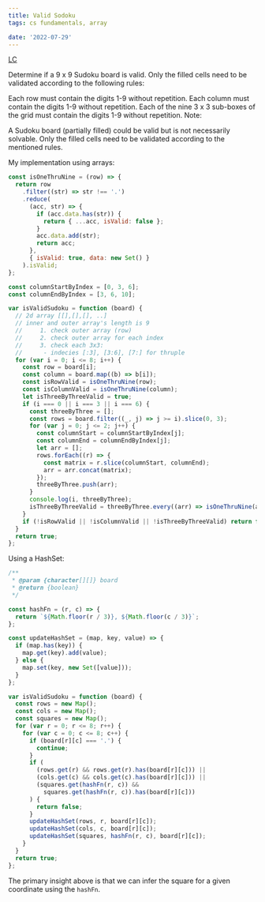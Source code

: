 ```yaml
---
title: Valid Sodoku
tags: cs fundamentals, array

date: '2022-07-29'
---
```


[LC](https://leetcode.com/problems/valid-sudoku/)

Determine if a 9 x 9 Sudoku board is valid. Only the filled cells need to be validated according to the following rules:

Each row must contain the digits 1-9 without repetition.
Each column must contain the digits 1-9 without repetition.
Each of the nine 3 x 3 sub-boxes of the grid must contain the digits 1-9 without repetition.
Note:

A Sudoku board (partially filled) could be valid but is not necessarily solvable.
Only the filled cells need to be validated according to the mentioned rules.

My implementation using arrays:

```javascript
const isOneThruNine = (row) => {
  return row
    .filter((str) => str !== '.')
    .reduce(
      (acc, str) => {
        if (acc.data.has(str)) {
          return { ...acc, isValid: false };
        }
        acc.data.add(str);
        return acc;
      },
      { isValid: true, data: new Set() }
    ).isValid;
};

const columnStartByIndex = [0, 3, 6];
const columnEndByIndex = [3, 6, 10];

var isValidSudoku = function (board) {
  // 2d array [[],[],[], ..]
  // inner and outer array's length is 9
  //     1. check outer array (row)
  //     2. check outer array for each index
  //     3. check each 3x3:
  //      - indecies [:3], [3:6], [7:] for thruple
  for (var i = 0; i <= 8; i++) {
    const row = board[i];
    const column = board.map((b) => b[i]);
    const isRowValid = isOneThruNine(row);
    const isColumnValid = isOneThruNine(column);
    let isThreeByThreeValid = true;
    if (i === 0 || i === 3 || i === 6) {
      const threeByThree = [];
      const rows = board.filter((_, j) => j >= i).slice(0, 3);
      for (var j = 0; j <= 2; j++) {
        const columnStart = columnStartByIndex[j];
        const columnEnd = columnEndByIndex[j];
        let arr = [];
        rows.forEach((r) => {
          const matrix = r.slice(columnStart, columnEnd);
          arr = arr.concat(matrix);
        });
        threeByThree.push(arr);
      }
      console.log(i, threeByThree);
      isThreeByThreeValid = threeByThree.every((arr) => isOneThruNine(arr));
    }
    if (!isRowValid || !isColumnValid || !isThreeByThreeValid) return false;
  }
  return true;
};
```

Using a HashSet:

```javascript
/**
 * @param {character[][]} board
 * @return {boolean}
 */

const hashFn = (r, c) => {
  return `${Math.floor(r / 3)}, ${Math.floor(c / 3)}`;
};

const updateHashSet = (map, key, value) => {
  if (map.has(key)) {
    map.get(key).add(value);
  } else {
    map.set(key, new Set([value]));
  }
};

var isValidSudoku = function (board) {
  const rows = new Map();
  const cols = new Map();
  const squares = new Map();
  for (var r = 0; r <= 8; r++) {
    for (var c = 0; c <= 8; c++) {
      if (board[r][c] === '.') {
        continue;
      }
      if (
        (rows.get(r) && rows.get(r).has(board[r][c])) ||
        (cols.get(c) && cols.get(c).has(board[r][c])) ||
        (squares.get(hashFn(r, c)) &&
          squares.get(hashFn(r, c)).has(board[r][c]))
      ) {
        return false;
      }
      updateHashSet(rows, r, board[r][c]);
      updateHashSet(cols, c, board[r][c]);
      updateHashSet(squares, hashFn(r, c), board[r][c]);
    }
  }
  return true;
};
```

The primary insight above is that we can infer the square for a given coordinate using the `hashFn`.
